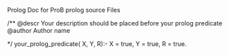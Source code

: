 Prolog Doc for ProB prolog source Files

/**
	@descr 	Your description should be placed before your
			prolog predicate
	@author Author name
	
*/
your_prolog_predicate( X, Y, R):-
	X = true,
	Y = true,
	R = true.